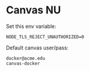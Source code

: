 # Canvas NU

Set this env variable:
```
NODE_TLS_REJECT_UNAUTHORIZED=0
```

Default canvas user/pass:
```
docker@acme.edu
canvas-docker
```
